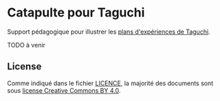 # Catapulte pour Taguchi

Support pédagogique pour illustrer les [plans d'expériences de Taguchi](https://fr.wikipedia.org/wiki/M%C3%A9thode_Taguchi).

TODO à venir

## License

Comme indiqué dans le fichier [LICENCE](LICENCE), la majorité des documents sont sous [license Creative Commons BY 4.0](https://creativecommons.org/licenses/by/4.0/).
